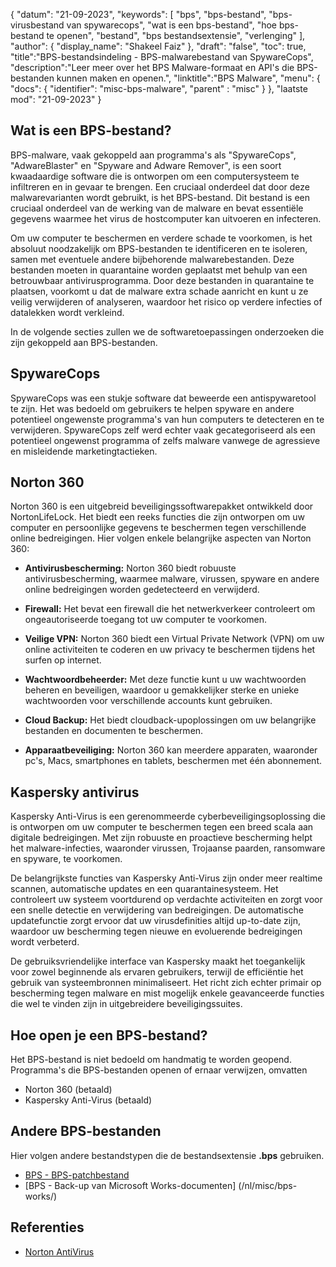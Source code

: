 {
"datum": "21-09-2023",
  "keywords": [
"bps",
"bps-bestand",
"bps-virusbestand van spywarecops",
"wat is een bps-bestand",
"hoe bps-bestand te openen",
"bestand",
"bps bestandsextensie",
"verlenging"
],
  "author": {
"display_name": "Shakeel Faiz"
},
"draft": "false",
"toc": true,
"title":"BPS-bestandsindeling - BPS-malwarebestand van SpywareCops",
  "description":"Leer meer over het BPS Malware-formaat en API's die BPS-bestanden kunnen maken en openen.",
"linktitle":"BPS Malware",
  "menu": {
    "docs": {
      "identifier": "misc-bps-malware",
"parent" : "misc"
}
},
"laatste mod": "21-09-2023"
}

## Wat is een BPS-bestand?

BPS-malware, vaak gekoppeld aan programma's als "SpywareCops", "AdwareBlaster" en "Spyware and Adware Remover", is een soort kwaadaardige software die is ontworpen om een computersysteem te infiltreren en in gevaar te brengen. Een cruciaal onderdeel dat door deze malwarevarianten wordt gebruikt, is het BPS-bestand. Dit bestand is een cruciaal onderdeel van de werking van de malware en bevat essentiële gegevens waarmee het virus de hostcomputer kan uitvoeren en infecteren.

Om uw computer te beschermen en verdere schade te voorkomen, is het absoluut noodzakelijk om BPS-bestanden te identificeren en te isoleren, samen met eventuele andere bijbehorende malwarebestanden. Deze bestanden moeten in quarantaine worden geplaatst met behulp van een betrouwbaar antivirusprogramma. Door deze bestanden in quarantaine te plaatsen, voorkomt u dat de malware extra schade aanricht en kunt u ze veilig verwijderen of analyseren, waardoor het risico op verdere infecties of datalekken wordt verkleind.

In de volgende secties zullen we de softwaretoepassingen onderzoeken die zijn gekoppeld aan BPS-bestanden.

## SpywareCops

SpywareCops was een stukje software dat beweerde een antispywaretool te zijn. Het was bedoeld om gebruikers te helpen spyware en andere potentieel ongewenste programma's van hun computers te detecteren en te verwijderen. SpywareCops zelf werd echter vaak gecategoriseerd als een potentieel ongewenst programma of zelfs malware vanwege de agressieve en misleidende marketingtactieken.

## Norton 360

Norton 360 is een uitgebreid beveiligingssoftwarepakket ontwikkeld door NortonLifeLock. Het biedt een reeks functies die zijn ontworpen om uw computer en persoonlijke gegevens te beschermen tegen verschillende online bedreigingen. Hier volgen enkele belangrijke aspecten van Norton 360:

- **Antivirusbescherming:** Norton 360 biedt robuuste antivirusbescherming, waarmee malware, virussen, spyware en andere online bedreigingen worden gedetecteerd en verwijderd.

- **Firewall:** Het bevat een firewall die het netwerkverkeer controleert om ongeautoriseerde toegang tot uw computer te voorkomen.

- **Veilige VPN:** Norton 360 biedt een Virtual Private Network (VPN) om uw online activiteiten te coderen en uw privacy te beschermen tijdens het surfen op internet.

- **Wachtwoordbeheerder:** Met deze functie kunt u uw wachtwoorden beheren en beveiligen, waardoor u gemakkelijker sterke en unieke wachtwoorden voor verschillende accounts kunt gebruiken.

- **Cloud Backup:** Het biedt cloudback-upoplossingen om uw belangrijke bestanden en documenten te beschermen.

- **Apparaatbeveiliging:** Norton 360 kan meerdere apparaten, waaronder pc's, Macs, smartphones en tablets, beschermen met één abonnement.

## Kaspersky antivirus

Kaspersky Anti-Virus is een gerenommeerde cyberbeveiligingsoplossing die is ontworpen om uw computer te beschermen tegen een breed scala aan digitale bedreigingen. Met zijn robuuste en proactieve bescherming helpt het malware-infecties, waaronder virussen, Trojaanse paarden, ransomware en spyware, te voorkomen.

De belangrijkste functies van Kaspersky Anti-Virus zijn onder meer realtime scannen, automatische updates en een quarantainesysteem. Het controleert uw systeem voortdurend op verdachte activiteiten en zorgt voor een snelle detectie en verwijdering van bedreigingen. De automatische updatefunctie zorgt ervoor dat uw virusdefinities altijd up-to-date zijn, waardoor uw bescherming tegen nieuwe en evoluerende bedreigingen wordt verbeterd.

De gebruiksvriendelijke interface van Kaspersky maakt het toegankelijk voor zowel beginnende als ervaren gebruikers, terwijl de efficiëntie het gebruik van systeembronnen minimaliseert. Het richt zich echter primair op bescherming tegen malware en mist mogelijk enkele geavanceerde functies die wel te vinden zijn in uitgebreidere beveiligingssuites.

## Hoe open je een BPS-bestand?

Het BPS-bestand is niet bedoeld om handmatig te worden geopend. Programma's die BPS-bestanden openen of ernaar verwijzen, omvatten

- Norton 360 (betaald)
- Kaspersky Anti-Virus (betaald)

## Andere BPS-bestanden

Hier volgen andere bestandstypen die de bestandsextensie **.bps** gebruiken.

- [BPS - BPS-patchbestand](/nl/game/bps/)
- [BPS - Back-up van Microsoft Works-documenten] (/nl/misc/bps-works/)

## Referenties
* [Norton AntiVirus](https://en.wikipedia.org/wiki/Norton_AntiVirus)

